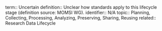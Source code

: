 term:: Uncertain
definition:: Unclear how standards apply to this lifecycle stage (definition source: MOMSI WG).
identifier:: N/A
topic:: Planning, Collecting, Processing, Analyzing, Preserving, Sharing, Reusing
related:: Research Data Lifecycle